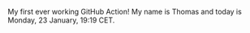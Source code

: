 My first ever working GitHub Action!
My name is Thomas and today is Monday, 23 January, 19:19 CET. 
